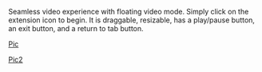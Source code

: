 Seamless video experience with floating video mode. Simply click on the extension icon to begin. It is draggable, resizable, has a play/pause button, an exit button, and a return to tab button.

[Pic](https://imgur.com/DRZYmYd)

[Pic2](https://imgur.com/nBHjFtS)
